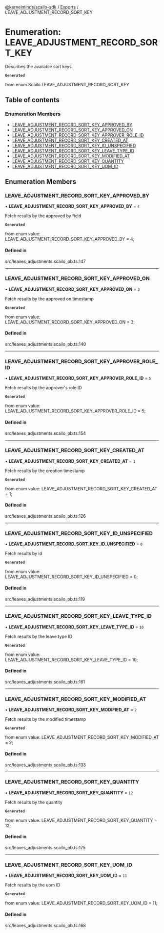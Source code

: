 [@kernelminds/scailo-sdk](../README.md) / [Exports](../modules.md) / LEAVE\_ADJUSTMENT\_RECORD\_SORT\_KEY

# Enumeration: LEAVE\_ADJUSTMENT\_RECORD\_SORT\_KEY

Describes the available sort keys

**`Generated`**

from enum Scailo.LEAVE_ADJUSTMENT_RECORD_SORT_KEY

## Table of contents

### Enumeration Members

- [LEAVE\_ADJUSTMENT\_RECORD\_SORT\_KEY\_APPROVED\_BY](LEAVE_ADJUSTMENT_RECORD_SORT_KEY.md#leave_adjustment_record_sort_key_approved_by)
- [LEAVE\_ADJUSTMENT\_RECORD\_SORT\_KEY\_APPROVED\_ON](LEAVE_ADJUSTMENT_RECORD_SORT_KEY.md#leave_adjustment_record_sort_key_approved_on)
- [LEAVE\_ADJUSTMENT\_RECORD\_SORT\_KEY\_APPROVER\_ROLE\_ID](LEAVE_ADJUSTMENT_RECORD_SORT_KEY.md#leave_adjustment_record_sort_key_approver_role_id)
- [LEAVE\_ADJUSTMENT\_RECORD\_SORT\_KEY\_CREATED\_AT](LEAVE_ADJUSTMENT_RECORD_SORT_KEY.md#leave_adjustment_record_sort_key_created_at)
- [LEAVE\_ADJUSTMENT\_RECORD\_SORT\_KEY\_ID\_UNSPECIFIED](LEAVE_ADJUSTMENT_RECORD_SORT_KEY.md#leave_adjustment_record_sort_key_id_unspecified)
- [LEAVE\_ADJUSTMENT\_RECORD\_SORT\_KEY\_LEAVE\_TYPE\_ID](LEAVE_ADJUSTMENT_RECORD_SORT_KEY.md#leave_adjustment_record_sort_key_leave_type_id)
- [LEAVE\_ADJUSTMENT\_RECORD\_SORT\_KEY\_MODIFIED\_AT](LEAVE_ADJUSTMENT_RECORD_SORT_KEY.md#leave_adjustment_record_sort_key_modified_at)
- [LEAVE\_ADJUSTMENT\_RECORD\_SORT\_KEY\_QUANTITY](LEAVE_ADJUSTMENT_RECORD_SORT_KEY.md#leave_adjustment_record_sort_key_quantity)
- [LEAVE\_ADJUSTMENT\_RECORD\_SORT\_KEY\_UOM\_ID](LEAVE_ADJUSTMENT_RECORD_SORT_KEY.md#leave_adjustment_record_sort_key_uom_id)

## Enumeration Members

### LEAVE\_ADJUSTMENT\_RECORD\_SORT\_KEY\_APPROVED\_BY

• **LEAVE\_ADJUSTMENT\_RECORD\_SORT\_KEY\_APPROVED\_BY** = ``4``

Fetch results by the approved by field

**`Generated`**

from enum value: LEAVE_ADJUSTMENT_RECORD_SORT_KEY_APPROVED_BY = 4;

#### Defined in

src/leaves_adjustments.scailo_pb.ts:147

___

### LEAVE\_ADJUSTMENT\_RECORD\_SORT\_KEY\_APPROVED\_ON

• **LEAVE\_ADJUSTMENT\_RECORD\_SORT\_KEY\_APPROVED\_ON** = ``3``

Fetch results by the approved on timestamp

**`Generated`**

from enum value: LEAVE_ADJUSTMENT_RECORD_SORT_KEY_APPROVED_ON = 3;

#### Defined in

src/leaves_adjustments.scailo_pb.ts:140

___

### LEAVE\_ADJUSTMENT\_RECORD\_SORT\_KEY\_APPROVER\_ROLE\_ID

• **LEAVE\_ADJUSTMENT\_RECORD\_SORT\_KEY\_APPROVER\_ROLE\_ID** = ``5``

Fetch results by the approver's role ID

**`Generated`**

from enum value: LEAVE_ADJUSTMENT_RECORD_SORT_KEY_APPROVER_ROLE_ID = 5;

#### Defined in

src/leaves_adjustments.scailo_pb.ts:154

___

### LEAVE\_ADJUSTMENT\_RECORD\_SORT\_KEY\_CREATED\_AT

• **LEAVE\_ADJUSTMENT\_RECORD\_SORT\_KEY\_CREATED\_AT** = ``1``

Fetch results by the creation timestamp

**`Generated`**

from enum value: LEAVE_ADJUSTMENT_RECORD_SORT_KEY_CREATED_AT = 1;

#### Defined in

src/leaves_adjustments.scailo_pb.ts:126

___

### LEAVE\_ADJUSTMENT\_RECORD\_SORT\_KEY\_ID\_UNSPECIFIED

• **LEAVE\_ADJUSTMENT\_RECORD\_SORT\_KEY\_ID\_UNSPECIFIED** = ``0``

Fetch results by id

**`Generated`**

from enum value: LEAVE_ADJUSTMENT_RECORD_SORT_KEY_ID_UNSPECIFIED = 0;

#### Defined in

src/leaves_adjustments.scailo_pb.ts:119

___

### LEAVE\_ADJUSTMENT\_RECORD\_SORT\_KEY\_LEAVE\_TYPE\_ID

• **LEAVE\_ADJUSTMENT\_RECORD\_SORT\_KEY\_LEAVE\_TYPE\_ID** = ``10``

Fetch results by the leave type ID

**`Generated`**

from enum value: LEAVE_ADJUSTMENT_RECORD_SORT_KEY_LEAVE_TYPE_ID = 10;

#### Defined in

src/leaves_adjustments.scailo_pb.ts:161

___

### LEAVE\_ADJUSTMENT\_RECORD\_SORT\_KEY\_MODIFIED\_AT

• **LEAVE\_ADJUSTMENT\_RECORD\_SORT\_KEY\_MODIFIED\_AT** = ``2``

Fetch results by the modified timestamp

**`Generated`**

from enum value: LEAVE_ADJUSTMENT_RECORD_SORT_KEY_MODIFIED_AT = 2;

#### Defined in

src/leaves_adjustments.scailo_pb.ts:133

___

### LEAVE\_ADJUSTMENT\_RECORD\_SORT\_KEY\_QUANTITY

• **LEAVE\_ADJUSTMENT\_RECORD\_SORT\_KEY\_QUANTITY** = ``12``

Fetch results by the quantity

**`Generated`**

from enum value: LEAVE_ADJUSTMENT_RECORD_SORT_KEY_QUANTITY = 12;

#### Defined in

src/leaves_adjustments.scailo_pb.ts:175

___

### LEAVE\_ADJUSTMENT\_RECORD\_SORT\_KEY\_UOM\_ID

• **LEAVE\_ADJUSTMENT\_RECORD\_SORT\_KEY\_UOM\_ID** = ``11``

Fetch results by the uom ID

**`Generated`**

from enum value: LEAVE_ADJUSTMENT_RECORD_SORT_KEY_UOM_ID = 11;

#### Defined in

src/leaves_adjustments.scailo_pb.ts:168
